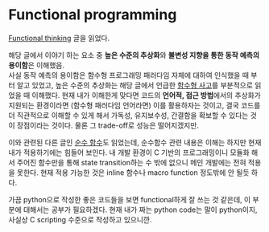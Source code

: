 # Functional programming
[Functional thinking](https://evan-moon.github.io/2019/12/15/about-functional-thinking/) 글을 읽었다.

해당 글에서 이야기 하는 요소 중 **높은 수준의 추상화**와 **불변성 지향을 통한 동작 예측의 용이함**은 이해했음.  
사실 동작 예측의 용이함은 함수형 프로그래밍 패러다임 자체에 대하여 인식했을 때 부터 알고 있었고, 높은 수준의 
추상화는 해당 글에서 언급한 [함수형 사고](http://www.hanbit.co.kr/media/community/review_view.html?hbr_idx=3321)를
부분적으로 읽었을 때 이해했다. 현재 내가 이해한게 맞다면 코드의 **언어적, 접근 방법**에서의 추상화가 지원되는
환경이라면 (함수형 패러다임 언어라면) 이를 활용하자는 것이고, 결국 코드를 더 직관적으로 이해할 수 있게 해서 가독성,
유지보수성, 간결함을 확보할 수 있다는 것이 장점이라는 것이다. 물론 그 trade-off로 성능은 떨어지겠지만.

이와 관련된 다른 글인 [순수 함수](https://evan-moon.github.io/2019/12/29/about-pure-functions/)도 읽었는데, 
순수함수 관련 내용은 이해는 하지만 현재 내가 적용하기에는 힘들어 보인다. 내 개발 환경이 C 기반의 프로그래밍이니
모듈화 해서 주어진 함수만을 통해 state transition하는 수 밖에 없으니 메인 개발에는 전혀 적용을 못한다.
현재 적용 가능한 것은 inline 함수나 macro function 정도밖에 안 될듯 하다.

가끔 python으로 작성한 좋은 코드들을 보면 functional하게 잘 쓰는 것 같은데, 이 부분에 대해서는 공부가 필요하겠다.
현재 내가 짜는 python code는 말이 python이지, 사실상 C scripting 수준으로 작성하고 있으니깐.